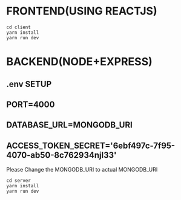 # FRONTEND(USING REACTJS)
```
cd client
yarn install
yarn run dev
```

# BACKEND(NODE+EXPRESS)

## .env SETUP
## PORT=4000
## DATABASE_URL=MONGODB_URI
## ACCESS_TOKEN_SECRET='6ebf497c-7f95-4070-ab50-8c762934njl33'

Please Change the MONGODB_URI to actual MONGODB_URI

```
cd server
yarn install
yarn run dev
```
